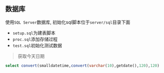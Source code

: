 ## 数据库

使用`SQL Server`数据库, 初始化sql脚本位于`server/sql`目录下面

- `setup.sql`为建表脚本
- `proc.sql`添加存储过程
- `test.sql`初始化测试数据

> 获取今天日期
```sql
select convert(smalldatetime,convert(varchar(10),getdate(),120),120)
```